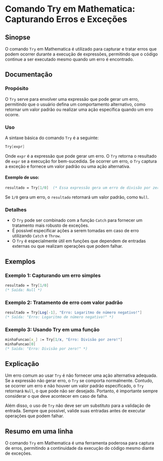 <!--
Meta Description: # Comando Try em Mathematica: Capturando Erros e Exceções ## Sinopse O comando `Try` em Mathematica é utilizado para capturar e tratar erros que podem...
Meta Keywords: try, erro, que, mathematica, uma
-->

# Comando Try em Mathematica: Capturando Erros e Exceções

## Sinopse
O comando `Try` em Mathematica é utilizado para capturar e tratar erros que podem ocorrer durante a execução de expressões, permitindo que o código continue a ser executado mesmo quando um erro é encontrado.

## Documentação
### Propósito
O `Try` serve para envolver uma expressão que pode gerar um erro, permitindo que o usuário defina um comportamento alternativo, como retornar um valor padrão ou realizar uma ação específica quando um erro ocorre.

### Uso
A sintaxe básica do comando `Try` é a seguinte:

```mathematica
Try[expr]
```

Onde `expr` é a expressão que pode gerar um erro. O `Try` retorna o resultado de `expr` se a execução for bem-sucedida. Se ocorrer um erro, o `Try` captura a exceção e fornece um valor padrão ou uma ação alternativa.

#### Exemplo de uso:
```mathematica
resultado = Try[1/0]  (* Essa expressão gera um erro de divisão por zero *)
```

Se `1/0` gera um erro, o `resultado` retornará um valor padrão, como `Null`.

### Detalhes
- O `Try` pode ser combinado com a função `Catch` para fornecer um tratamento mais robusto de exceções.
- É possível especificar ações a serem tomadas em caso de erro utilizando `Catch` e `Throw`.
- O `Try` é especialmente útil em funções que dependem de entradas externas ou que realizam operações que podem falhar.

## Exemplos
### Exemplo 1: Capturando um erro simples
```mathematica
resultado = Try[1/0]
(* Saída: Null *)
```

### Exemplo 2: Tratamento de erro com valor padrão
```mathematica
resultado = Try[Log[-1], "Erro: Logaritmo de número negativo!"]
(* Saída: "Erro: Logaritmo de número negativo!" *)
```

### Exemplo 3: Usando Try em uma função
```mathematica
minhaFuncao[x_] := Try[1/x, "Erro: Divisão por zero!"]
minhaFuncao[0]
(* Saída: "Erro: Divisão por zero!" *)
```

## Explicação
Um erro comum ao usar `Try` é não fornecer uma ação alternativa adequada. Se a expressão não gerar erro, o `Try` se comporta normalmente. Contudo, se ocorrer um erro e não houver um valor padrão especificado, o `Try` retornará `Null`, o que pode não ser desejado. Portanto, é importante sempre considerar o que deve acontecer em caso de falha.

Além disso, o uso de `Try` não deve ser um substituto para a validação de entrada. Sempre que possível, valide suas entradas antes de executar operações que podem falhar.

## Resumo em uma linha
O comando `Try` em Mathematica é uma ferramenta poderosa para captura de erros, permitindo a continuidade da execução do código mesmo diante de exceções.